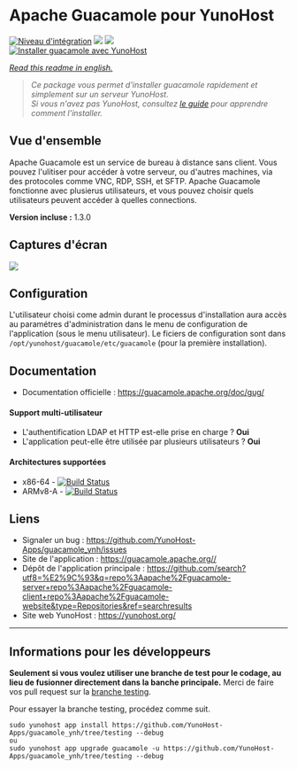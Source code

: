 # Apache Guacamole pour YunoHost

[![Niveau d'intégration](https://dash.yunohost.org/integration/guacamole.svg)](https://dash.yunohost.org/appci/app/guacamole) ![](https://ci-apps.yunohost.org/ci/badges/guacamole.status.svg) ![](https://ci-apps.yunohost.org/ci/badges/guacamole.maintain.svg)  
[![Installer guacamole avec YunoHost](https://install-app.yunohost.org/install-with-yunohost.svg)](https://install-app.yunohost.org/?app=guacamole)

*[Read this readme in english.](./README.md)* 

> *Ce package vous permet d'installer guacamole rapidement et simplement sur un serveur YunoHost.  
Si vous n'avez pas YunoHost, consultez [le guide](https://yunohost.org/#/install) pour apprendre comment l'installer.*

## Vue d'ensemble
Apache Guacamole est un service de bureau à distance sans client. Vous pouvez l'ulitiser pour accéder à votre serveur, ou d'autres machines, via des protocoles comme VNC, RDP, SSH, et SFTP. Apache Guacamole fonctionne avec plusierus utilisateurs, et vous pouvez choisir quels utilisateurs peuvent accéder à quelles connections.

**Version incluse :** 1.3.0

## Captures d'écran

![](https://guacamole.apache.org/images/demo-thumbnail.jpg)

## Configuration

L'utilisateur choisi come admin durant le processus d'installation aura accès au paramétres d'administration dans le menu de configuration de l'application (sous le menu utilisateur). Le ficiers de configuration sont dans `/opt/yunohost/guacamole/etc/guacamole` (pour la première installation).

## Documentation

 * Documentation officielle : https://guacamole.apache.org/doc/gug/

#### Support multi-utilisateur

* L'authentification LDAP et HTTP est-elle prise en charge ? **Oui**
* L'application peut-elle être utilisée par plusieurs utilisateurs ? **Oui**

#### Architectures supportées

* x86-64 - [![Build Status](https://ci-apps.yunohost.org/ci/logs/guacamole%20%28Apps%29.svg)](https://ci-apps.yunohost.org/ci/apps/guacamole/)
* ARMv8-A - [![Build Status](https://ci-apps-arm.yunohost.org/ci/logs/guacamole%20%28Apps%29.svg)](https://ci-apps-arm.yunohost.org/ci/apps/guacamole/)


## Liens

 * Signaler un bug : https://github.com/YunoHost-Apps/guacamole_ynh/issues
 * Site de l'application : https://guacamole.apache.org//
 * Dépôt de l'application principale : https://github.com/search?utf8=%E2%9C%93&q=repo%3Aapache%2Fguacamole-server+repo%3Aapache%2Fguacamole-client+repo%3Aapache%2Fguacamole-website&type=Repositories&ref=searchresults
 * Site web YunoHost : https://yunohost.org/

---

## Informations pour les développeurs

**Seulement si vous voulez utiliser une branche de test pour le codage, au lieu de fusionner directement dans la banche principale.**
Merci de faire vos pull request sur la [branche testing](https://github.com/YunoHost-Apps/guacamole_ynh/tree/testing).

Pour essayer la branche testing, procédez comme suit.
```
sudo yunohost app install https://github.com/YunoHost-Apps/guacamole_ynh/tree/testing --debug
ou
sudo yunohost app upgrade guacamole -u https://github.com/YunoHost-Apps/guacamole_ynh/tree/testing --debug
```
